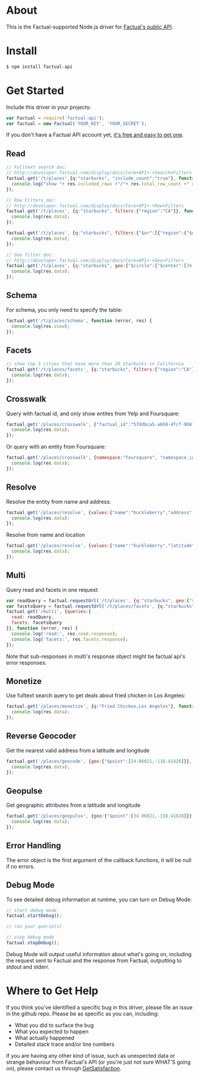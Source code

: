 # About

This is the Factual-supported Node.js driver for [Factual's public API](http://developer.factual.com).

# Install

```bash
$ npm install factual-api
```

# Get Started

Include this driver in your projects:
```javascript
var Factual = require('factual-api');
var factual = new Factual('YOUR_KEY', 'YOUR_SECRET');
```

If you don't have a Factual API account yet, [it's free and easy to get one](https://www.factual.com/api-keys/request).

## Read
```javascript
// Fulltext search doc:
// http://developer.factual.com/display/docs/Core+API+-+Search+Filters
factual.get('/t/places',{q:"starbucks", "include_count":"true"}, function (error, res) {
  console.log("show "+ res.included_rows +"/"+ res.total_row_count +" rows:", res.data);
});

// Row Filters doc:
// http://developer.factual.com/display/docs/Core+API+-+Row+Filters
factual.get('/t/places', {q:"starbucks", filters:{"region":"CA"}}, function (error, res) {
  console.log(res.data);
});

factual.get('/t/places', {q:"starbucks", filters:{"$or":[{"region":{"$eq":"CA"}},{"locality":"newyork"}]}}, function (error, res) {
  console.log(res.data);
});

// Geo filter doc:
// http://developer.factual.com/display/docs/Core+API+-+Geo+Filters
factual.get('/t/places', {q:"starbucks", geo:{"$circle":{"$center":[34.041195,-118.331518],"$meters":1000}}}, function (error, res) {
  console.log(res.data);
});
```

## Schema
For schema, you only need to specify the table:
```javascript
factual.get('/t/places/schema', function (error, res) {
  console.log(res.view);
});
```

## Facets
```javascript
// show top 5 cities that have more than 20 Starbucks in California
factual.get('/t/places/facets', {q:"starbucks", filters:{"region":"CA"}, select:"locality", "min_count":20, limit:5}, function (error, res) {
  console.log(res.data);
});
```

## Crosswalk
Query with factual id, and only show entites from Yelp and Foursquare:
```javascript
factual.get('/places/crosswalk', {"factual_id":"57ddbca5-a669-4fcf-968f-a1c8210a479a", only:"yelp,foursquare"}, function (error, res) {
  console.log(res.data);
});
```

Or query with an entity from Foursquare:
```javascript
factual.get('/places/crosswalk', {namespace:"foursquare", "namespace_id":"4ae4df6df964a520019f21e3"}, function (error, res) {
  console.log(res.data);
});
```

## Resolve
Resolve the entity from name and address:
```javascript
factual.get('/places/resolve', {values:{"name":"huckleberry","address":"1014 Wilshire Blvd"}}, function (error, res) {
  console.log(res.data);
});
```
Resolve from name and location
```javascript
factual.get('/places/resolve', {values:{"name":"huckleberry","latitude":34.023827,"longitude":-118.49251}}, function (error, res) {
  console.log(res.data);
});
```

## Multi
Query read and facets in one request:
```javascript
var readQuery = factual.requestUrl('/t/places', {q:"starbucks", geo:{"$circle":{"$center":[34.041195,-118.331518],"$meters":1000}}});
var facetsQuery = factual.requestUrl('/t/places/facets', {q:"starbucks", filters:{"region":"CA"}, select:"locality", "min_count":20, limit:5});
factual.get('/multi', {queries:{
  read: readQuery,
  facets: facetsQuery
}}, function (error, res) {
  console.log('read:', res.read.response);
  console.log('facets:', res.facets.response);
});
```
Note that sub-responses in multi's response object might be factual api's error responses.

## Monetize
Use fulltext search query to get deals about fried chicken in Los Angeles:
```javascript
factual.get('/places/monetize', {q:"Fried Chicken,Los Angeles"}, function (error, res) {
  console.log(res.data);
});
```

## Reverse Geocoder
Get the nearest valid address from a latitude and longitude
```javascript
factual.get('/places/geocode', {geo:{"$point":[34.06021,-118.41828]}}, function (error, res) {
  console.log(res.data);
});
```

## Geopulse
Get geographic attributes from a latitude and longitude
```javascript
factual.get('/places/geopulse', {geo:{"$point":[34.06021,-118.41828]}}, function (error, res) {
  console.log(res.data);
});
```


## Error Handling
The error object is the first argument of the callback functions, it will be null if no errors.

## Debug Mode
To see detailed debug information at runtime, you can turn on Debug Mode:

```javascript
// start debug mode
factual.startDebug();

// run your querie(s)

// stop debug mode
factual.stopDebug();
```

Debug Mode will output useful information about what's going on, including  the request sent to Factual and the response from Factual, outputting to stdout and stderr.

# Where to Get Help

If you think you've identified a specific bug in this driver, please file an issue in the github repo. Please be as specific as you can, including:

  * What you did to surface the bug
  * What you expected to happen
  * What actually happened
  * Detailed stack trace and/or line numbers

If you are having any other kind of issue, such as unexpected data or strange behaviour from Factual's API (or you're just not sure WHAT'S going on), please contact us through [GetSatisfaction](http://support.factual.com/factual).
